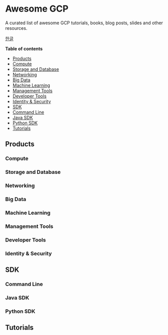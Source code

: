 # Awesome GCP

A curated list of awesome GCP tutorials, books, blog posts, slides and other resources.

[한글](README-ko.md)

**Table of contents**

* [Products](#product)
 * [Compute](#compute)
 * [Storage and Database](#storage-and-database)
 * [Networking](#networking)
 * [Big Data](#big-data)
 * [Machine Learning](#machine-learning)
 * [Management Tools](#management-tools)
 * [Developer Tools](#developer-tools)
 * [Identity & Security](#identity--security)
* [SDK](#sdk)
 * [Command Line](#command-line)
 * [Java SDK](#java-sdk)
 * [Python SDK](#python-sdk)
* [Tutorials](#tutorials)


## Products

### Compute

### Storage and Database

### Networking

### Big Data

### Machine Learning

### Management Tools

### Developer Tools

### Identity & Security

## SDK

### Command Line

### Java SDK

### Python SDK

## Tutorials
